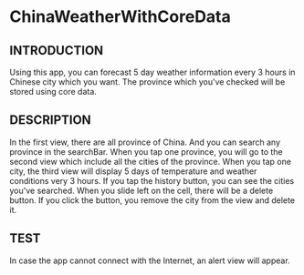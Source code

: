 # ChinaWeatherWithCoreData
## INTRODUCTION
Using this app, you can forecast 5 day weather information every 3 hours in Chinese city which you want. The province which you've checked will be stored using core data. 
## DESCRIPTION
In the first view, there are all province of China. And you can search any province in the searchBar.
When you tap one province, you will go to the second view which include all the cities of the province.
When you tap one city, the third view will display 5 days of temperature and weather conditions very 3 hours.
If you tap the history button, you can see the cities you've searched. 
When you slide left on the cell, there will be a delete button. If you click the button, you remove the city from the view and delete it.
## TEST
In case the app cannot connect with the Internet, an alert view will appear.
